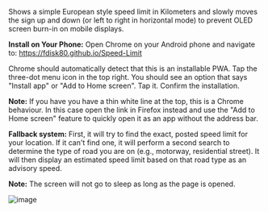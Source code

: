 Shows a simple European style speed limit in Kilometers and slowly moves the sign up and down (or left to right in horizontal mode) to prevent OLED screen burn-in on mobile displays.

**Install on Your Phone:** Open Chrome on your Android phone and navigate to: https://fdisk80.github.io/Speed-Limit

Chrome should automatically detect that this is an installable PWA. Tap the three-dot menu icon in the top right.
You should see an option that says "Install app" or "Add to Home screen". Tap it.
Confirm the installation.

**Note:** If you have you have a thin white line at the top, this is a Chrome behaviour. In this case open the link in Firefox instead and use the "Add to Home screen" feature to quickly open it as an app without the address bar.


**Fallback system:** First, it will try to find the exact, posted speed limit for your location.
If it can't find one, it will perform a second search to determine the type of road you are on (e.g., motorway, residential street).
It will then display an estimated speed limit based on that road type as an advisory speed.

**Note:** The screen will not go to sleep as long as the page is opened.

![image](https://github.com/user-attachments/assets/30ccfeec-4806-4951-92d9-152d996fa393)
